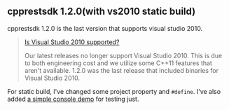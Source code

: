 cpprestsdk 1.2.0(with vs2010 static build)
-------

cpprestsdk 1.2.0 is the last version that supports visual studio 2010.

> [Is Visual Studio 2010 supported?](https://github.com/Microsoft/cpprestsdk/wiki/FAQ#is-visual-studio-2010-supported)
> 
> Our latest releases no longer support Visual Studio 2010. This is due
> to both engineering cost and we utilize some C++11 features that
> aren't available. 1.2.0 was the last release that included binaries
> for Visual Studio 2010.

For static build, I've changed some project property and `#define`.
I've also added [a simple console demo](https://github.com/surinkim/cpprestsdk-1.2.0/tree/master/Release/src/Demo) for testing just.







